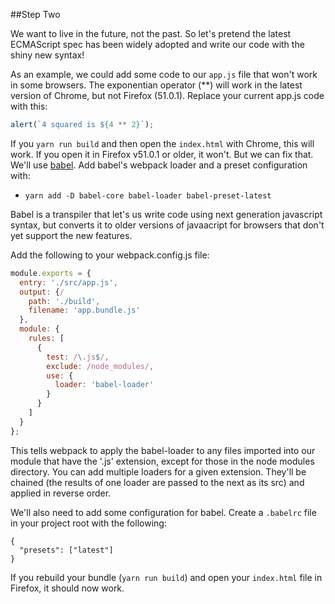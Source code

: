 ##Step Two

We want to live in the future, not the past. So let's pretend the latest ECMAScript spec has been widely adopted and write our code with the shiny new syntax!

As an example, we could add some code to our `app.js` file that won't work in some browsers. The exponentian operator (**) will work in the latest version of Chrome, but not Firefox (51.0.1). Replace your current app.js code with this:

```javascript
alert(`4 squared is ${4 ** 2}`);
```

If you `yarn run build` and then open the `index.html` with Chrome, this will work. If you open it in Firefox v51.0.1 or older, it won't. But we can fix that. We'll use [babel](http://babeljs.io/). Add babel's webpack loader and a preset configuration with:

- `yarn add -D babel-core babel-loader babel-preset-latest`

Babel is a transpiler that let's us write code using next generation javascript syntax, but converts it to older versions of javaacript for browsers that don't yet support the new features.

Add the following to your webpack.config.js file:

```javascript
module.exports = {
  entry: './src/app.js',
  output: {/
    path: './build',
    filename: 'app.bundle.js'
  },
  module: {
    rules: [
      {
        test: /\.js$/,
        exclude: /node_modules/,
        use: {
          loader: 'babel-loader'
        }
      }
    ]
  }
};
```

This tells webpack to apply the babel-loader to any files imported into our module that have the '.js' extension, except for those in the node modules directory. You can add multiple loaders for a given extension. They'll be chained (the results of one loader are passed to the next as its src) and applied in reverse order.

We'll also need to add some configuration for babel. Create a `.babelrc` file in your project root with the following:

```javacript
{
  "presets": ["latest"]
}
```

If you rebuild your bundle (`yarn run build`) and open your `index.html` file in Firefox, it should now work.
